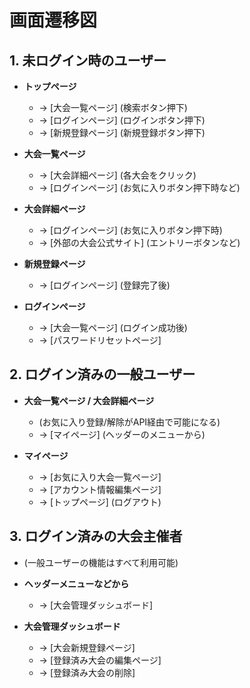 # 画面遷移図

## 1. 未ログイン時のユーザー

- **トップページ**
    - → [大会一覧ページ] (検索ボタン押下)
    - → [ログインページ] (ログインボタン押下)
    - → [新規登録ページ] (新規登録ボタン押下)

- **大会一覧ページ**
    - → [大会詳細ページ] (各大会をクリック)
    - → [ログインページ] (お気に入りボタン押下時など)

- **大会詳細ページ**
    - → [ログインページ] (お気に入りボタン押下時)
    - → [外部の大会公式サイト] (エントリーボタンなど)

- **新規登録ページ**
    - → [ログインページ] (登録完了後)

- **ログインページ**
    - → [大会一覧ページ] (ログイン成功後)
    - → [パスワードリセットページ]

## 2. ログイン済みの一般ユーザー

- **大会一覧ページ / 大会詳細ページ**
    - (お気に入り登録/解除がAPI経由で可能になる)
    - → [マイページ] (ヘッダーのメニューから)

- **マイページ**
    - → [お気に入り大会一覧ページ]
    - → [アカウント情報編集ページ]
    - → [トップページ] (ログアウト)

## 3. ログイン済みの大会主催者

- (一般ユーザーの機能はすべて利用可能)
- **ヘッダーメニューなどから**
    - → [大会管理ダッシュボード]

- **大会管理ダッシュボード**
    - → [大会新規登録ページ]
    - → [登録済み大会の編集ページ]
    - → [登録済み大会の削除]